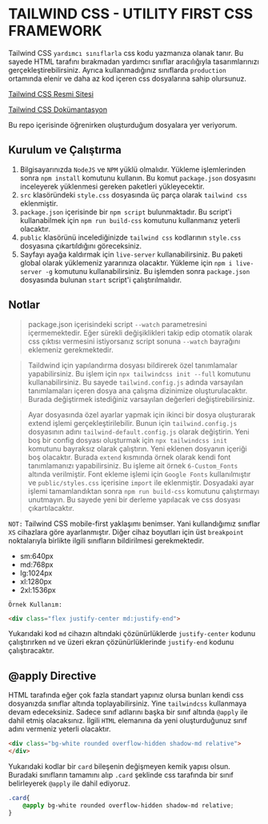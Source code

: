 # TAILWIND CSS - UTILITY FIRST CSS FRAMEWORK

Tailwind CSS `yardımcı sınıflarla` css kodu yazmanıza olanak tanır. Bu sayede HTML tarafını bırakmadan yardımcı sınıflar aracılığıyla tasarımlarınızı gerçekleştirebilirsiniz. Ayrıca kullanmadığınız sınıflarda `production` ortamında elenir ve daha az kod içeren css dosyalarına sahip olursunuz.

[Tailwind CSS Resmi Sitesi](https://tailwindcss.com/)

[Tailwind CSS Dokümantasyon](https://tailwindcss.com/docs)

Bu repo içerisinde öğrenirken oluşturduğum dosyalara yer veriyorum.

## Kurulum ve Çalıştırma
1. Bilgisayarınızda `NodeJS` ve `NPM` yüklü olmalıdır. Yükleme işlemlerinden sonra `npm install` komutunu kullanın. Bu komut `package.json` dosyasını inceleyerek yüklenmesi gereken paketleri yükleyecektir. 
2. `src` klasöründeki `style.css` dosyasında üç parça olarak `tailwind css` eklenmiştir.
3. `package.json` içerisinde bir `npm script` bulunmaktadır. Bu script'i kullanabilmek için `npm run build-css` komutunu kullanmanız yeterli olacaktır.
4. `public` klasörünü incelediğinizde `tailwind css` kodlarının `style.css` dosyasına çıkartıldığını göreceksiniz.
5. Sayfayı ayağa kaldırmak için `live-server` kullanabilirsiniz. Bu paketi global olarak yüklemeniz yararınıza olacaktır. Yükleme için `npm i live-server -g` komutunu kullanabilirsiniz. Bu işlemden sonra `package.json` dosyasında bulunan `start` script'i çalıştırılmalıdır. 

## Notlar
> package.json içerisindeki script `--watch` parametresini içermemektedir. Eğer sürekli değişiklikleri takip edip otomatik olarak css çıktısı vermesini istiyorsanız script sonuna `--watch` bayrağını eklemeniz gerekmektedir.

> Taildwind için yapılandırma dosyası bildirerek özel tanımlamalar yapabilirsiniz. Bu işlem için `npx tailwindcss init --full` komutunu kullanabilirsiniz. Bu sayede `tailwind.config.js` adında varsayılan tanımlamaları içeren dosya ana çalışma dizinimize oluşturulacaktır. Burada değiştirmek istediğiniz varsayılan değerleri değiştirebilirsiniz.

> Ayar dosyasında özel ayarlar yapmak için ikinci bir dosya oluşturarak extend işlemi gerçekleştirilebilir. Bunun için `tailwind.config.js` dosyasının adını `tailwind-default.config.js` olarak değiştirin. Yeni boş bir config dosyası oluşturmak için `npx tailwindcss init` komutunu bayraksız olarak çalıştırın. Yeni eklenen dosyanın içeriği boş olacaktır. Burada `extend` kısmında örnek olarak kendi font tanımlamanızı yapabilirsiniz. Bu işleme ait örnek `6-Custom_Fonts` altında verilmiştir. Font ekleme işlemi için `Google Fonts` kullanılmıştır ve `public/styles.css` içerisine `import` ile eklenmiştir. Dosyadaki ayar işlemi tamamlandıktan sonra `npm run build-css` komutunu çalıştırmayı unutmayın. Bu sayede yeni bir derleme yapılacak ve css dosyası çıkartılacaktır.

`NOT:` Tailwind CSS mobile-first yaklaşımı benimser. Yani kullandığımız sınıflar `XS` cihazlara göre ayarlanmıştır. Diğer cihaz boyutları için üst `breakpoint` noktalarıyla birlikte ilgili sınıfların bildirilmesi gerekmektedir.
- sm:640px
- md:768px
- lg:1024px
- xl:1280px
- 2xl:1536px

`Örnek Kullanım:`  
```html
<div class="flex justify-center md:justify-end">
```
Yukarıdaki kod `md` cihazın altındaki çözünürlüklerde `justify-center` kodunu çalıştırırken `md` ve üzeri ekran çözünürlüklerinde `justify-end` kodunu çalıştıracaktır.

## @apply Directive
HTML tarafında eğer çok fazla standart yapınız olursa bunları kendi css dosyanızda sınıflar altında toplayabilirsiniz. Yine `tailwindcss` kullanmaya devam edeceksiniz. Sadece sınıf adlarını başka bir sınıf altında `@apply` ile dahil etmiş olacaksınız. İlgili `HTML` elemanına da yeni oluşturduğunuz sınıf adını vermeniz yeterli olacaktır.

```html
<div class="bg-white rounded overflow-hidden shadow-md relative">
</div>
```
Yukarıdaki kodlar bir `card` bileşenin değişmeyen kemik yapısı olsun. Buradaki sınıfların tamamını alıp `.card` şeklinde css tarafında bir sınıf belirleyerek `@apply` ile dahil ediyoruz.
```css
.card{
    @apply bg-white rounded overflow-hidden shadow-md relative;
}
```